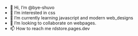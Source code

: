 - 👋 Hi, I’m @bye-shuvo
- 👀 I’m interested in css
- 🌱 I’m currently learning javascript and modern web_designs
- 💞️ I’m looking to collaborate on webpages.
- 📫 How to reach me rdstore.pages.dev

<!---
bye-shuvo/bye-shuvo is a ✨ special ✨ repository because its `README.md` (this file) appears on your GitHub profile.
You can click the Preview link to take a look at your changes.
--->

